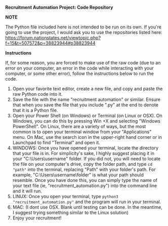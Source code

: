 **Recruitment Automation Project: Code Repository**

**NOTE**

The Python file included here is not intended to be run on its own. If you're going to use the project, I would ask you to use the repositories listed here: https://forum.nationstates.net/viewtopic.php?f=15&t=507572&p=38823944#p38823944


**Instructions**

If, for some reason, you are forced to make use of the raw code (due to an error on your computer, an error in the code while interacting with your computer, or some other error), follow the instructions below to run the code. 

1) Open your favorite text editor, create a new file, and copy and paste the raw Python code into it. 
2) Save the file with the name "recruitment automation" or similar. Ensure that when you save the file that you include ".py" at the end to denote that it is a Python file. 
3) Open your Power Shell (on Windows) or Terminal (on Linux or OSX). On Windows, you can do this by pressing Win +X and selecting "Windows PowerShell". On Linux, there are a variety of ways, but the most common is to open your terminal window from your "Applications" menu. On Mac, use the search icon in the upper-right hand corner or in Launchpad to find "Terminal" and open it. 
4) WINDOWS: Once you have opened your terminal, locate the directory that your file is in. For simplicity's sake, I highly suggest placing it in your "C:\\Users\username" folder. If you did not, you will need to locate the file on your computer's drive, copy the folder path, and type `cd "path"` into the terminal, replacing "Path" with your folder's path. For example, "C:\\Users\username\folder" is what your path should resemble. Once you have done this, you can simply type the name of your text file (ie, "recruitment_automation.py") into the command line and it will run. 
4) LINUX: Once you open your terminal, type `python3 "recruitment_automation.py"` and the program will run in your terminal. 
4) MAC: (I dont use OSX. Blank until testing can be done. In the meantime, I suggest trying something similar to the Linux solution)
5) Enjoy your recruitment!
